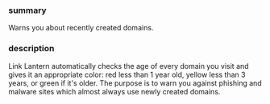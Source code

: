 ### summary
Warns you about recently created domains.

### description
Link Lantern automatically checks the age of every domain you visit and gives it an appropriate color: red less than 1 year old, yellow less than 3 years, or green if it's older.  The purpose is to warn you against phishing and malware sites which almost always use newly created domains.
